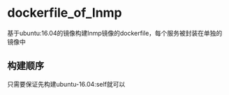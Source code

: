# dockerfile_of_lnmp
基于ubuntu:16.04的镜像构建lnmp镜像的dockerfile，每个服务被封装在单独的镜像中
## 构建顺序
只需要保证先构建ubuntu-16.04:self就可以
